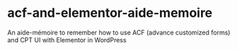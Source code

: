 # acf-and-elementor-aide-memoire
An aide-mémoire to remember how to use ACF (advance customized forms) and CPT UI with Elementor in WordPress
